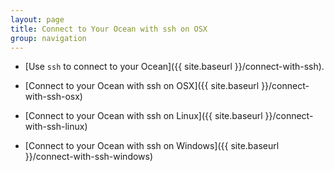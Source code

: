 ```yaml
---
layout: page
title: Connect to Your Ocean with ssh on OSX
group: navigation
---
```


- [Use `ssh` to connect to your Ocean]({{ site.baseurl }}/connect-with-ssh).


- [Connect to your Ocean with ssh on OSX]({{ site.baseurl }}/connect-with-ssh-osx)
- [Connect to your Ocean with ssh on Linux]({{ site.baseurl }}/connect-with-ssh-linux)
- [Connect to your Ocean with ssh on Windows]({{ site.baseurl }}/connect-with-ssh-windows)
